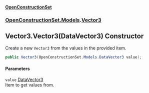 #### [OpenConstructionSet](index.md 'index')
### [OpenConstructionSet.Models](index.md#OpenConstructionSet_Models 'OpenConstructionSet.Models').[Vector3](KCFzybM8YwCd4Tco51d3aw.md 'OpenConstructionSet.Models.Vector3')
## Vector3.Vector3(DataVector3) Constructor
Create a new `Vector3` from the values in the provided item.  
```csharp
public Vector3(OpenConstructionSet.Models.DataVector3 value);
```
#### Parameters
<a name='OpenConstructionSet_Models_Vector3_Vector3(OpenConstructionSet_Models_DataVector3)_value'></a>
`value` [DataVector3](V6n3XG_CfF2EM8PIpjDPDA.md 'OpenConstructionSet.Models.DataVector3')  
Item to get values from.
  
